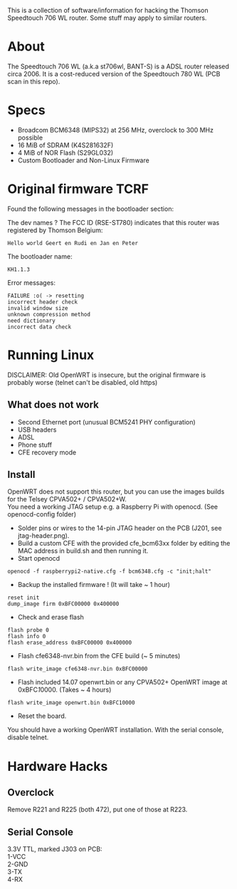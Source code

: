 This is a collection of software/information for hacking the Thomson Speedtouch 706 WL router.
Some stuff may apply to similar routers.

# About

The Speedtouch 706 WL (a.k.a st706wl, BANT-S) is a ADSL router released circa 2006.
It is a cost-reduced version of the Speedtouch 780 WL (PCB scan in this repo).

# Specs
- Broadcom BCM6348 (MIPS32) at 256 MHz, overclock to 300 MHz possible
- 16 MiB of SDRAM (K4S281632F)
- 4 MiB of NOR Flash (S29GL032)
- Custom Bootloader and Non-Linux Firmware

# Original firmware TCRF

Found the following messages in the bootloader section:

The dev names ? The FCC ID (RSE-ST780) indicates that this router was registered by Thomson Belgium:
```
Hello world Geert en Rudi en Jan en Peter
```

The bootloader name:
```
KH1.1.3
```

Error messages:
```
FAILURE :o( -> resetting
incorrect header check
invalid window size
unknown compression method
need dictionary
incorrect data check
```
# Running Linux

DISCLAIMER: Old OpenWRT is insecure, but the original firmware is probably worse (telnet can't be disabled, old https)

## What does not work
- Second Ethernet port (unusual BCM5241 PHY configuration)
- USB headers
- ADSL
- Phone stuff
- CFE recovery mode

## Install

OpenWRT does not support this router, but you can use the images builds for the Telsey CPVA502+ / CPVA502+W.  
You need a working JTAG setup e.g. a Raspberry Pi with openocd. (See openocd-config folder)

- Solder pins or wires to the 14-pin JTAG header on the PCB (J201, see jtag-header.png).
- Build a custom CFE with the provided cfe_bcm63xx folder by editing the MAC address in build.sh and then running it.
- Start openocd
```
openocd -f raspberrypi2-native.cfg -f bcm6348.cfg -c "init;halt"
```
- Backup the installed firmware ! (It will take ~ 1 hour)
```
reset init
dump_image firm 0xBFC00000 0x400000
```
- Check and erase flash
```
flash probe 0
flash info 0
flash erase_address 0xBFC00000 0x400000
```
- Flash cfe6348-nvr.bin from the CFE build (~ 5 minutes)
```
flash write_image cfe6348-nvr.bin 0xBFC00000
```
- Flash included 14.07 openwrt.bin or any CPVA502+ OpenWRT image at 0xBFC*1*0000. (Takes ~ 4 hours)
```
flash write_image openwrt.bin 0xBFC10000
```
- Reset the board.

You should have a working OpenWRT installation.
With the serial console, disable telnet.

# Hardware Hacks

## Overclock

Remove R221 and R225 (both 472), put one of those at R223.

## Serial Console

3.3V TTL, marked J303 on PCB:  
1-VCC  
2-GND  
3-TX  
4-RX  

